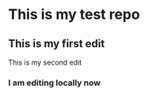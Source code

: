# This is my test repo

## This is my first edit

This is my second edit

### I am editing locally now
